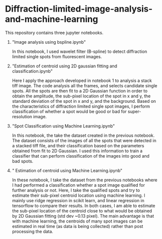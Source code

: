 # Diffraction-limited-image-analysis-and-machine-learning

This repository contains three jupyter notebooks.

1. "Image analysis using bspline.ipynb"

   In this notebook, I used wavelet filter (B-spline) to detect diffraction limited single spots from fluorescent images.
   
   
   
2. "Estimation of centroid using 2D gaussian fitting and classification.ipynb"

   Here I apply the approach developed in notebook 1 to analysis a stack tiff image. The code analysis all the frames, and selects candidate single spots. All the spots are then fit to a 2D Gaussian function in order to obtain the amplitude, the sub-pixel location of the spot in x and y, the standard deviation of the spot in x and y, and the background. Based on the characteristics of diffraction limited single spot images, I perform classification of whether a spot would be good or bad for super-resolution image.
   
   
   
3. "Spot Classification using Machine Learning.ipynb"

   In this notebook, the take the dataset created in the previous notebook. The dataset consists of the images of all the spots that were detected in a stacked tiff file, and their classification based on the parameters obtained from fit to 2D Gaussian. I used this information to train a classifier that can perform classification of the images into good and bad spots.
   

4. " Estimation of centroid using Machine Learning.ipynb"

   In these notebook, I take the dataset from the previous notebooks where I had performed a classification whether a spot image qualified for further analysis or not. Here, I take the qualified spots and try to estimate their sub-pixel centroid location using machine learning. I mainly use ridge regression in scikit learn, and linear regression in tensorflow to compare their results. In both cases, I am able to estimate the sub-pixel location of the centroid close to what would be obtained by 2D Gaussian fitting (std dev ~0.13 pixel). 
   The main advantage is that with machine learning, the centroids of many spot images can be estimated in real time (as data is being collected) rather than post processing the data.
